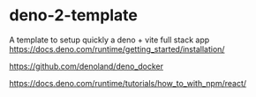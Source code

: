 # deno-2-template

A template to setup quickly a deno + vite full stack app
<https://docs.deno.com/runtime/getting_started/installation/>

<https://github.com/denoland/deno_docker>

<https://docs.deno.com/runtime/tutorials/how_to_with_npm/react/>
